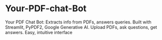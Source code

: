 # Your-PDF-chat-Bot
Your PDF Chat Bot: Extracts info from PDFs, answers queries. Built with Streamlit, PyPDF2, Google Generative AI. Upload PDFs, ask questions, get answers. Easy, intuitive interface
